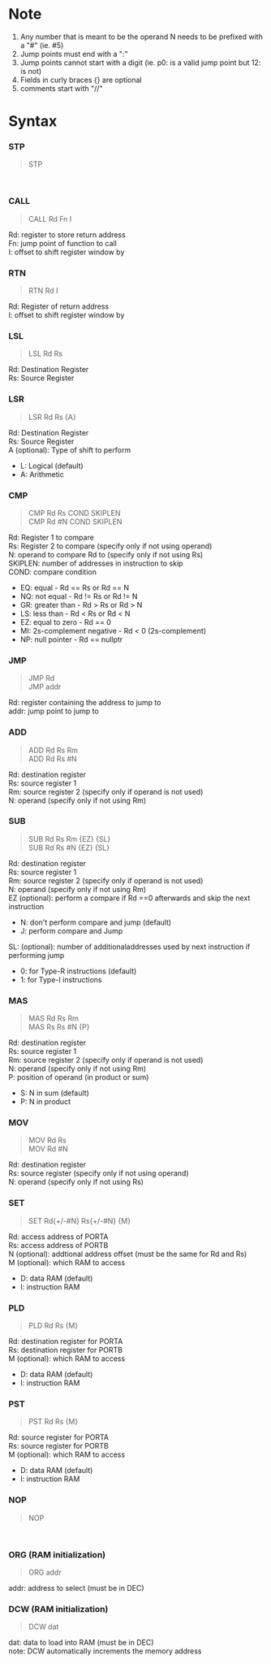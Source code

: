 # Note
1. Any number that is meant to be the operand N needs to be prefixed with a "#" (ie. #5)
2. Jump points must end with a ":"
3. Jump points cannot start with a digit (ie. p0: is a valid jump point but 12: is not)
4. Fields in curly braces {} are optional
5. comments start with "//"

# Syntax
### STP
> STP
<br/>

### CALL
> CALL Rd Fn I

Rd: register to store return address<br/>
Fn: jump point of function to call<br/>
I: offset to shift register window by<br/>

### RTN
> RTN Rd I

Rd: Register of return address<br/>
I: offset to shift register window by<br/>

### LSL
> LSL Rd Rs

Rd: Destination Register<br/>
Rs: Source Register<br/>

### LSR
> LSR Rd Rs {A}

Rd: Destination Register<br/>
Rs: Source Register<br/>
A (optional): Type of shift to perform
- L: Logical (default)
- A: Arithmetic

### CMP
> CMP Rd Rs COND SKIPLEN<br/>
CMP Rd #N COND SKIPLEN

Rd: Register 1 to compare<br/>
Rs: Register 2 to compare (specify only if not using operand)<br/>
N: operand to compare Rd to (specify only if not using Rs)<br/>
SKIPLEN: number of addresses in instruction to skip<br/>
COND: compare condition
- EQ: equal - Rd == Rs or Rd == N
- NQ: not equal - Rd != Rs or Rd != N
- GR: greater than - Rd > Rs or Rd > N
- LS: less than - Rd < Rs or Rd < N
- EZ: equal to zero - Rd == 0
- MI: 2s-complement negative - Rd < 0 (2s-complement)
- NP: null pointer - Rd == nullptr 

### JMP
> JMP Rd<br/>
JMP addr

Rd: register containing the address to jump to<br/>
addr: jump point to jump to<br/>

### ADD
> ADD Rd Rs Rm<br/>
ADD Rd Rs #N

Rd: destination register<br/>
Rs: source register 1<br/>
Rm: source register 2 (specify only if operand is not used)<br/>
N: operand (specify only if not using Rm)<br/>

### SUB
> SUB Rd Rs Rm {EZ} {SL}<br/>
SUB Rd Rs #N {EZ} {SL}

Rd: destination register<br/>
Rs: source register 1<br/>
Rm: source register 2 (specify only if operand is not used)<br/>
N: operand (specify only if not using Rm)<br/>
EZ (optional): perform a compare if Rd ==0 afterwards and skip the next instruction
- N: don't perform compare and jump (default)
- J: perform compare and Jump

SL: (optional): number of additionaladdresses used by next instruction if performing jump
- 0: for Type-R instructions (default)
- 1: for Type-I instructions<br/>

### MAS
> MAS Rd Rs Rm<br/>
MAS Rs Rs #N {P}

Rd: destination register<br/>
Rs: source register 1<br/>
Rm: source register 2 (specify only if operand is not used)<br/>
N: operand (specify only if not using Rm)<br/>
P: position of operand (in product or sum)
- S: N in sum (default)
- P: N in product<br/>

### MOV
>MOV Rd Rs<br/>
MOV Rd #N

Rd: destination register<br/>
Rs: source register (specify only if not using operand)<br/>
N: operand (specify only if not using Rs)<br/>

### SET
> SET Rd{+/-#N} Rs{+/-#N} {M}

Rd: access address of PORTA<br/>
Rs: access address of PORTB<br/>
N (optional): addtional address offset (must be the same for Rd and Rs)<br/>
M (optional): which RAM to access
- D: data RAM (default)
- I: instruction RAM

### PLD
> PLD Rd Rs {M}

Rd: destination register for PORTA<br/>
Rs: destination register for PORTB<br/>
M (optional): which RAM to access
- D: data RAM (default)
- I: instruction RAM

### PST
> PST Rd Rs {M}

Rd: source register for PORTA<br/>
Rs: source register for PORTB<br/>
M (optional): which RAM to access
- D: data RAM (default)
- I: instruction RAM

### NOP
> NOP
<br/>

### ORG (RAM initialization)
> ORG addr

addr: address to select (must be in DEC)<br/>

### DCW (RAM initialization)
> DCW dat

dat: data to load into RAM (must be in DEC)<br/>
note: DCW automatically increments the memory address<br/>
